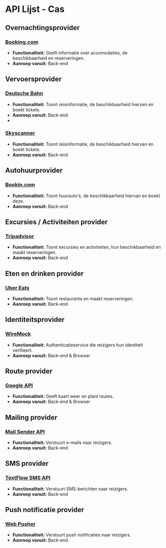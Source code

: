 # API Lijst - Cas

## Overnachtingsprovider
### [Booking.com](https://rapidapi.com/DataCrawler/api/booking-com15)
- **Functionaliteit:** Geeft informatie over accomodaties, de beschikbaarheid en reserveringen.
- **Aanroep vanuit:** Back-end

## Vervoersprovider
### [Deutsche Bahn](https://rapidapi.com/3b-data-3b-data-default/api/deutsche-bahn1)
- **Functionaliteit:** Toont reisinformatie, de beschikbaarheid hiervan en boekt tickets.
- **Aanroep vanuit:** Back-end
- 
### [Skyscanner](https://rapidapi.com/Champlion/api/skyscanner89)
- **Functionaliteit:** Toont reisinformatie, de beschikbaarheid hiervan en boekt tickets.
- **Aanroep vanuit:** Back-end

## Autohuurprovider
### [Bookin.com](https://rapidapi.com/DataCrawler/api/booking-com15)
- **Functionaliteit:** Toont huurauto's, de beschikbaarheid hiervan en boekt deze.
- **Aanroep vanuit:** Back-end

## Excursies / Activiteiten provider
### [Tripadvisor](https://rapidapi.com/DataCrawler/api/tripadvisor16)
- **Functionaliteit:** Toont excursies en activiteiten, hun beschikbaarheid en maakt reserveringen.
- **Aanroep vanuit:** Back-end

## Eten en drinken provider
### [Uber Eats](https://rapidapi.com/border-line-border-line-default/api/uber-eats-scraper-api)
- **Functionaliteit:** Toont restaurants en maakt reserveringen.
- **Aanroep vanuit:** Back-end

## Identiteitsprovider
### [WireMock](https://triptop-identity.wiremockapi.cloud/login)
- **Functionaliteit:** Authenticatieservice die reizigers hun identiteit verifieert.
- **Aanroep vanuit:** Back-end & Browser

## Route provider
### [Google API](https://rapidapi.com/rphrp1985/api/google-api31)
- **Functionaliteit:** Geeft kaart weer en plant routes.
- **Aanroep vanuit:** Back-end & Browser

## Mailing provider
### [Mail Sender API](https://rapidapi.com/sujoyk211/api/mail-sender-api1)
- **Functionaliteit:** Verstuurt e-mails naar reizigers.
- **Aanroep vanuit:** Back-end

## SMS provider
### [TextFlow SMS API](https://rapidapi.com/textflow-llc-textflow-llc-default/api/textflow-sms-api)
- **Functionaliteit:** Verstuurt SMS-berichten naar reizigers.
- **Aanroep vanuit:** Back-end

## Push notificatie provider
### [Web Pusher](https://rapidapi.com/supertoha/api/web-pusher)
- **Functionaliteit:** Verstuurt push notificaties naar reizigers.
- **Aanroep vanuit:** Back-end

